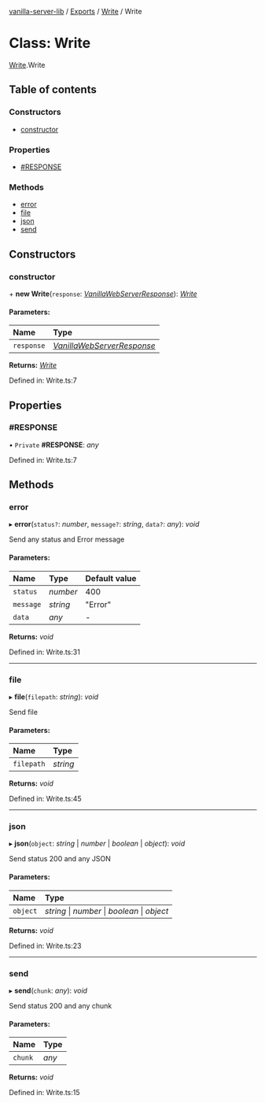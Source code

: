 [vanilla-server-lib](../README.md) / [Exports](../modules.md) / [Write](../modules/write.md) / Write

# Class: Write

[Write](../modules/write.md).Write

## Table of contents

### Constructors

- [constructor](write.write-1.md#constructor)

### Properties

- [#RESPONSE](write.write-1.md##response)

### Methods

- [error](write.write-1.md#error)
- [file](write.write-1.md#file)
- [json](write.write-1.md#json)
- [send](write.write-1.md#send)

## Constructors

### constructor

\+ **new Write**(`response`: [*VanillaWebServerResponse*](../modules/vanillawebserver.md#vanillawebserverresponse)): [*Write*](write.write-1.md)

#### Parameters:

Name | Type |
:------ | :------ |
`response` | [*VanillaWebServerResponse*](../modules/vanillawebserver.md#vanillawebserverresponse) |

**Returns:** [*Write*](write.write-1.md)

Defined in: Write.ts:7

## Properties

### #RESPONSE

• `Private` **#RESPONSE**: *any*

Defined in: Write.ts:7

## Methods

### error

▸ **error**(`status?`: *number*, `message?`: *string*, `data?`: *any*): *void*

Send any status and Error message

#### Parameters:

Name | Type | Default value |
:------ | :------ | :------ |
`status` | *number* | 400 |
`message` | *string* | "Error" |
`data` | *any* | - |

**Returns:** *void*

Defined in: Write.ts:31

___

### file

▸ **file**(`filepath`: *string*): *void*

Send file

#### Parameters:

Name | Type |
:------ | :------ |
`filepath` | *string* |

**Returns:** *void*

Defined in: Write.ts:45

___

### json

▸ **json**(`object`: *string* \| *number* \| *boolean* \| *object*): *void*

Send status 200 and any JSON

#### Parameters:

Name | Type |
:------ | :------ |
`object` | *string* \| *number* \| *boolean* \| *object* |

**Returns:** *void*

Defined in: Write.ts:23

___

### send

▸ **send**(`chunk`: *any*): *void*

Send status 200 and any chunk

#### Parameters:

Name | Type |
:------ | :------ |
`chunk` | *any* |

**Returns:** *void*

Defined in: Write.ts:15
